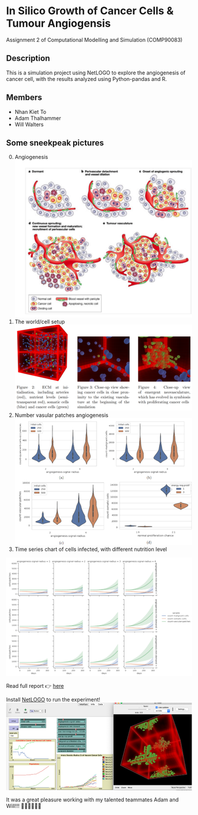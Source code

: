 # In Silico Growth of Cancer Cells & Tumour Angiogensis

Assignment 2 of Computational Modelling and Simulation (COMP90083)

## Description

This is a simulation project using NetLOGO to explore the angiogenesis of cancer cell, with the results analyzed using Python-pandas and R.

## Members

- Nhan Kiet To
- Adam Thalhammer
- Will Walters

## Some sneekpeak pictures

0. Angiogenesis
![0](charts/angiogenesis.png)
1. The world/cell setup
![1](charts/vein-blood-cell-state.png)
2. Number vasular patches angiogenesis
![2](charts/violin-charts.png)
3. Time series chart of cells infected, with different nutrition level

![3](charts/time-series-cells.png)

Read full report 👉 [here](doc/Report_Group18.pdf)

Install [NetLOGO](https://ccl.northwestern.edu/netlogo/) to run the experiment! ![4](charts/project-open-in-netlogo.png)

It was a great pleasure working with my talented teammates Adam and Will!!! 🍻🥂📣🎉🎉🎉